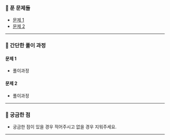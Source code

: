### 📌 푼 문제들

- [문제 1](https://www.acmicpc.net/problem/문제1)
- [문제 2](https://www.acmicpc.net/problem/문제2)

---

### 📝 간단한 풀이 과정

#### 문제 1

- 풀이과정

#### 문제 2

- 풀이과정

---

### 🙌 궁금한 점

- 궁금한 점이 있을 경우 적어주시고 없을 경우 지워주세요.

---
